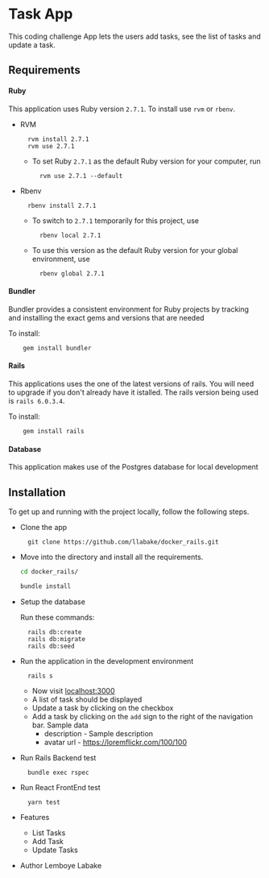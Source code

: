 # Task App

This coding challenge App lets the users add tasks, see the list of tasks and update a task.

## Requirements

#### Ruby

This application uses Ruby version `2.7.1`. To install use `rvm` or `rbenv`.

- RVM

        rvm install 2.7.1
        rvm use 2.7.1

  - To set Ruby `2.7.1` as the default Ruby version for your computer, run

          rvm use 2.7.1 --default

- Rbenv

        rbenv install 2.7.1

  - To switch to `2.7.1` temporarily for this project, use

          rbenv local 2.7.1

  - To use this version as the default Ruby version for your global environment, use

          rbenv global 2.7.1

#### Bundler

Bundler provides a consistent environment for Ruby projects by tracking and installing the exact gems and versions that are needed

To install:

        gem install bundler

#### Rails

This applications uses the one of the latest versions of rails. You will need to upgrade if you don't already have it istalled. The rails version being used is `rails 6.0.3.4`.

To install:

        gem install rails

#### Database

This application makes use of the Postgres database for local development

## Installation

To get up and running with the project locally, follow the following steps.

- Clone the app

        git clone https://github.com/llabake/docker_rails.git

- Move into the directory and install all the requirements.

  ```bash
  cd docker_rails/

  bundle install
  ```

- Setup the database

  Run these commands:

        rails db:create
        rails db:migrate
        rails db:seed

- Run the application in the development environment

        rails s

  - Now visit [localhost:3000](http://localhost:3000)
  - A list of task should be displayed
  - Update a task by clicking on the checkbox
  - Add a task by clicking on the `add` sign to the right of the navigation bar. Sample data
    - description - Sample description
    - avatar url - https://loremflickr.com/100/100

- Run Rails Backend test

        bundle exec rspec

- Run React FrontEnd test

        yarn test

- Features

  - List Tasks
  - Add Task
  - Update Tasks

- Author
  Lemboye Labake